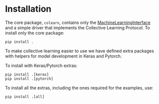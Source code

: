 # Installation
The core package, `colearn`, contains only the [MachineLearningInterface](about.md) and a simple driver that 
implements the Collective Learning Protocol. 
To install only the core package:
```
pip install .
```

To make collective learning easier to use we have defined extra packages with helpers
for model development in Keras and Pytorch.

To install with Keras/Pytorch extras:
```
pip install .[keras]
pip install .[pytorch]
```

To install all the extras, including the ones required for the examples, use:
```
pip install .[all]
```